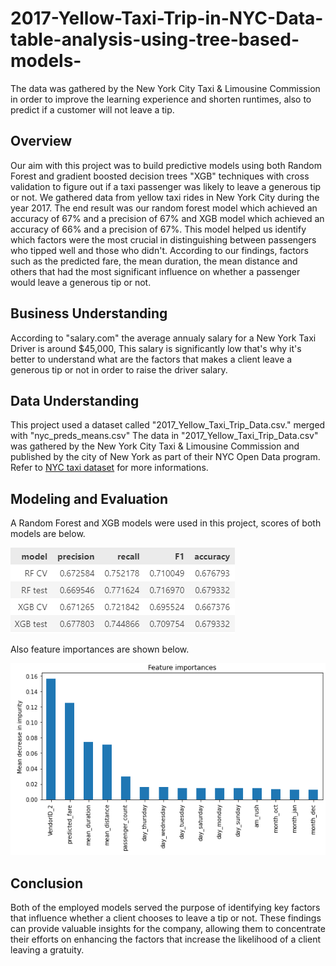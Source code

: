 # 2017-Yellow-Taxi-Trip-in-NYC-Data-table-analysis-using-tree-based-models-
The data was gathered by the New York City Taxi &amp; Limousine Commission in order to improve the learning experience and shorten runtimes, also to predict if a customer will not leave a tip.

## Overview 

Our aim with this project was to build predictive models using both Random Forest and gradient boosted decision trees "XGB" techniques with cross validation to figure out if a taxi passenger was likely to leave a generous tip or not. We gathered data from yellow taxi rides in New York City during the year 2017. The end result was our random forest model which achieved an accuracy of 67% and a precision of 67% and XGB model which achieved an accuracy of 66% and a precision of 67%. This model helped us identify which factors were the most crucial in distinguishing between passengers who tipped well and those who didn't. According to our findings, factors such as the predicted fare, the mean duration, the mean distance and others that had the most significant influence on whether a passenger would leave a generous tip or not.

## Business Understanding 

According to "salary.com" the average annualy salary for a New York Taxi Driver is around $45,000, This salary is significantly low that's why it's better to understand what are the factors that makes a client leave a generous tip or not in order to raise the driver salary.

## Data Understanding

This project used a dataset called "2017_Yellow_Taxi_Trip_Data.csv." merged with "nyc_preds_means.csv" 
The data in "2017_Yellow_Taxi_Trip_Data.csv" was gathered by the New York City Taxi & Limousine Commission and published by the city of New York as part of their NYC Open Data program.
Refer to [NYC taxi dataset](https://data.cityofnewyork.us/Transportation/2017-Yellow-Taxi-Trip-Data/biws-g3hs) for more informations.

## Modeling and Evaluation

A Random Forest and XGB models were used in this project, scores of both models are below.

![text1](images/scores.PNG)

Also feature importances are shown below.

![text2](images/features.PNG)

## Conclusion

Both of the employed models served the purpose of identifying key factors that influence whether a client chooses to leave a tip or not. These findings can provide valuable insights for the company, allowing them to concentrate their efforts on enhancing the factors that increase the likelihood of a client leaving a gratuity.
